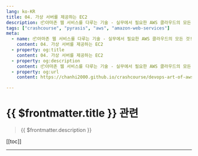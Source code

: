 ```yaml
---
lang: ko-KR
title: 04. 가상 서버를 제공하는 EC2
description: 📦아마존 웹 서비스를 다루는 기술 - 실무에서 필요한 AWS 클라우드의 모든 것! > 04. 가상 서버를 제공하는 EC2
tags: ["crashcourse", "pyrasis", "aws", "amazon-web-services"]
meta:
  - name: 📦아마존 웹 서비스를 다루는 기술 - 실무에서 필요한 AWS 클라우드의 모든 것! > 04. 가상 서버를 제공하는 EC2
    content: 04. 가상 서버를 제공하는 EC2
  - property: og:title
    content: 04. 가상 서버를 제공하는 EC2
  - property: og:description
    content: 📦아마존 웹 서비스를 다루는 기술 - 실무에서 필요한 AWS 클라우드의 모든 것! > 04. 가상 서버를 제공하는 EC2
  - property: og:url
    content: https://chanhi2000.github.io/crashcourse/devops-art-of-aws/04.html

---
```


# {{ $frontmatter.title }} 관련

> {{ $frontmatter.description }}

[[toc]]

---

<TagLinks />